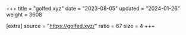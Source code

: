 +++
title = "golfed.xyz"
date = "2023-08-05"
updated = "2024-01-26"
weight = 3608

[extra]
source = "https://golfed.xyz/"
ratio = 67
size = 4
+++
